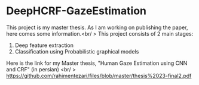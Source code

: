 # DeepHCRF-GazeEstimation
This project is my master thesis. As I am working on publishing the paper, here comes some information.<br/ >
This project consists of 2 main stages:
1) Deep feature extraction
2) Classification using Probabilistic graphical models

Here is the link for my Master thesis, "Human Gaze Estimation using CNN and CRF" (in persian) <br/ >
https://github.com/rahimentezari/files/blob/master/thesis%2023-final2.pdf
